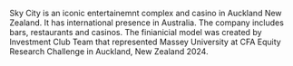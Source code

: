 Sky City is an iconic entertainemnt complex and casino in Auckland New Zealand. It has international presence in Australia. The company includes bars, restaurants 
and casinos. The finianicial model was created by Investment Club Team that represented Massey University at CFA Equity Research Challenge in Auckland, New Zealand 2024.
